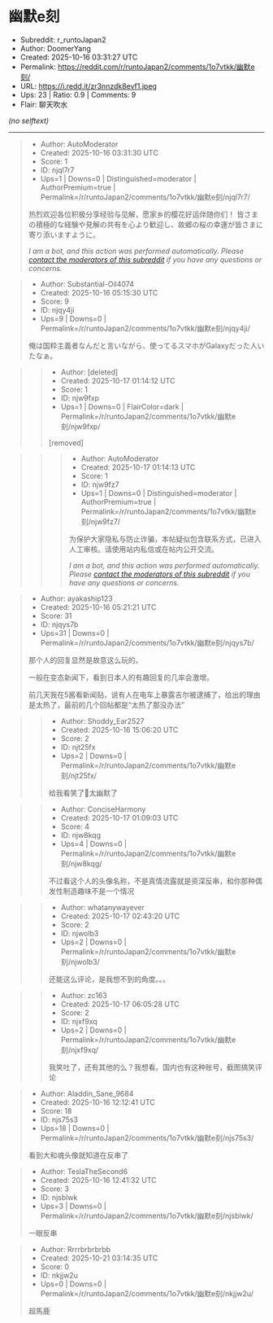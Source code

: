 # 幽默e刻

- Subreddit: r_runtoJapan2
- Author: DoomerYang
- Created: 2025-10-16 03:31:27 UTC
- Permalink: https://reddit.com/r/runtoJapan2/comments/1o7vtkk/幽默e刻/
- URL: https://i.redd.it/zr3nnzdk8evf1.jpeg
- Ups: 23 | Ratio: 0.9 | Comments: 9
- Flair: 聊天吹水

_(no selftext)_

---

> - Author: AutoModerator
> - Created: 2025-10-16 03:31:30 UTC
> - Score: 1
> - ID: njql7r7
> - Ups=1 | Downs=0 | Distinguished=moderator | AuthorPremium=true | Permalink=/r/runtoJapan2/comments/1o7vtkk/幽默e刻/njql7r7/
>
> 热烈欢迎各位积极分享经验与见解，愿家乡的樱花好运伴随你们！
> 皆さまの積極的な経験や見解の共有を心より歓迎し、故郷の桜の幸運が皆さまに寄り添いますように。
> 
> *I am a bot, and this action was performed automatically. Please [contact the moderators of this subreddit](/message/compose/?to=/r/runtoJapan2) if you have any questions or concerns.*

> - Author: Substantial-Oil4074
> - Created: 2025-10-16 05:15:30 UTC
> - Score: 9
> - ID: njqy4ji
> - Ups=9 | Downs=0 | Permalink=/r/runtoJapan2/comments/1o7vtkk/幽默e刻/njqy4ji/
>
> 俺は国粋主義者なんだと言いながら、使ってるスマホがGalaxyだった人いたなぁ。

>> - Author: [deleted]
>> - Created: 2025-10-17 01:14:12 UTC
>> - Score: 1
>> - ID: njw9fxp
>> - Ups=1 | Downs=0 | FlairColor=dark | Permalink=/r/runtoJapan2/comments/1o7vtkk/幽默e刻/njw9fxp/
>>
>> [removed]

>>> - Author: AutoModerator
>>> - Created: 2025-10-17 01:14:13 UTC
>>> - Score: 1
>>> - ID: njw9fz7
>>> - Ups=1 | Downs=0 | Distinguished=moderator | AuthorPremium=true | Permalink=/r/runtoJapan2/comments/1o7vtkk/幽默e刻/njw9fz7/
>>>
>>> 为保护大家隐私与防止诈骗，本帖疑似包含联系方式，已进入人工审核。请使用站内私信或在帖内公开交流。
>>> 
>>> *I am a bot, and this action was performed automatically. Please [contact the moderators of this subreddit](/message/compose/?to=/r/runtoJapan2) if you have any questions or concerns.*

> - Author: ayakaship123
> - Created: 2025-10-16 05:21:21 UTC
> - Score: 31
> - ID: njqys7b
> - Ups=31 | Downs=0 | Permalink=/r/runtoJapan2/comments/1o7vtkk/幽默e刻/njqys7b/
>
> 那个人的回复显然是故意这么玩的。
> 
> 一般在变态新闻下，看到日本人的有趣回复的几率会激增。
> 
> 前几天我在5酱看新闻贴，说有人在电车上暴露吉尔被逮捕了，给出的理由是太热了，最前的几个回帖都是“太热了那没办法”

>> - Author: Shoddy_Ear2527
>> - Created: 2025-10-16 15:06:20 UTC
>> - Score: 2
>> - ID: njt25fx
>> - Ups=2 | Downs=0 | Permalink=/r/runtoJapan2/comments/1o7vtkk/幽默e刻/njt25fx/
>>
>> 给我看笑了🤭太幽默了

>> - Author: ConciseHarmony
>> - Created: 2025-10-17 01:09:03 UTC
>> - Score: 4
>> - ID: njw8kqg
>> - Ups=4 | Downs=0 | Permalink=/r/runtoJapan2/comments/1o7vtkk/幽默e刻/njw8kqg/
>>
>> 不过看这个人的头像名称，不是真情流露就是资深反串，和你那种偶发性制造趣味不是一个情况

>> - Author: whatanywayever
>> - Created: 2025-10-17 02:43:20 UTC
>> - Score: 2
>> - ID: njwolb3
>> - Ups=2 | Downs=0 | Permalink=/r/runtoJapan2/comments/1o7vtkk/幽默e刻/njwolb3/
>>
>> 还能这么评论，是我想不到的角度。。。

>> - Author: zc163
>> - Created: 2025-10-17 06:05:28 UTC
>> - Score: 2
>> - ID: njxf9xq
>> - Ups=2 | Downs=0 | Permalink=/r/runtoJapan2/comments/1o7vtkk/幽默e刻/njxf9xq/
>>
>> 我笑吐了，还有其他的么？我想看。国内也有这种账号，截图搞笑评论

> - Author: Aladdin_Sane_9684
> - Created: 2025-10-16 12:12:41 UTC
> - Score: 18
> - ID: njs75s3
> - Ups=18 | Downs=0 | Permalink=/r/runtoJapan2/comments/1o7vtkk/幽默e刻/njs75s3/
>
> 看到大和魂头像就知道在反串了

> - Author: TeslaTheSecond6
> - Created: 2025-10-16 12:41:32 UTC
> - Score: 3
> - ID: njsblwk
> - Ups=3 | Downs=0 | Permalink=/r/runtoJapan2/comments/1o7vtkk/幽默e刻/njsblwk/
>
> 一眼反串

> - Author: Rrrrbrbrbrbb
> - Created: 2025-10-21 03:14:35 UTC
> - Score: 0
> - ID: nkjjw2u
> - Ups=0 | Downs=0 | Permalink=/r/runtoJapan2/comments/1o7vtkk/幽默e刻/nkjjw2u/
>
> 超馬鹿
